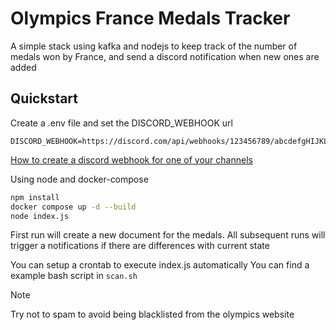# Olympics France Medals Tracker

A simple stack using kafka and nodejs to keep track of the number of medals won by France, and send a discord notification when new ones are added

## Quickstart

Create a .env file and set the DISCORD_WEBHOOK url

```.env
DISCORD_WEBHOOK=https://discord.com/api/webhooks/123456789/abcdefgHIJKLMNOP123456789
```

[How to create a discord webhook for one of your channels](https://support.discord.com/hc/en-us/articles/228383668-Intro-to-Webhooks)

Using node and docker-compose

```bash
npm install
docker compose up -d --build
node index.js

```

First run will create a new document for the medals. All subsequent runs will trigger a notifications if there are differences with current state

You can setup a crontab to execute index.js automatically
You can find a example bash script in `scan.sh`

> [!NOTE]
> Try not to spam to avoid being blacklisted from the olympics website
